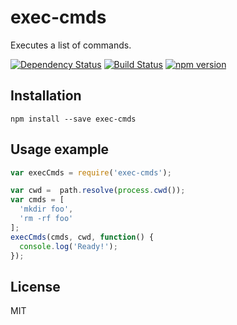# exec-cmds

Executes a list of commands.

[![Dependency Status](https://david-dm.org/zkochan/exec-cmds/status.svg?style=flat)](https://david-dm.org/zkochan/exec-cmds)
[![Build Status](http://img.shields.io/travis/zkochan/exec-cmds.svg?style=flat)](https://travis-ci.org/zkochan/exec-cmds)
[![npm version](https://badge.fury.io/js/exec-cmds.svg)](http://badge.fury.io/js/exec-cmds)


## Installation

```
npm install --save exec-cmds
```


## Usage example

```js
var execCmds = require('exec-cmds');

var cwd =  path.resolve(process.cwd());
var cmds = [
  'mkdir foo',
  'rm -rf foo'
];
execCmds(cmds, cwd, function() {
  console.log('Ready!');
});
```


## License

MIT

